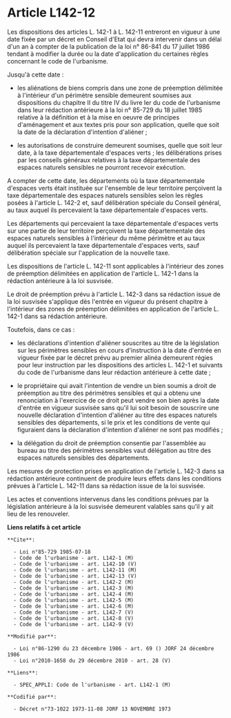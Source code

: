 # Article L142-12

Les dispositions des articles L. 142-1 à L. 142-11 entreront en vigueur à une date fixée par un décret en Conseil d'Etat qui
devra intervenir dans un délai d'un an à compter de la publication de la loi n° 86-841 du 17 juillet 1986 tendant à modifier
la durée ou la date d'application du certaines règles concernant le code de l'urbanisme.

Jusqu'à cette date :

- les aliénations de biens compris dans une zone de préemption délimitée à l'intérieur d'un périmètre sensible demeurent
soumises aux dispositions du chapitre II du titre IV du livre Ier du code de l'urbanisme dans leur rédaction antérieure à la
loi n° 85-729 du 18 juillet 1985 relative à la définition et à la mise en oeuvre de principes d'aménagement et aux textes
pris pour son application, quelle que soit la date de la déclaration d'intention d'aliéner ;

- les autorisations de construire demeurent soumises, quelle que soit leur date, à la taxe départementale d'espaces verts ;
les délibérations prises par les conseils généraux relatives à la taxe départementale des espaces naturels sensibles ne
pourront recevoir exécution.

A compter de cette date, les départements où la taxe départementale d'espaces verts était instituée sur l'ensemble de leur
territoire perçoivent la taxe départementale des espaces naturels sensibles selon les règles posées à l'article L. 142-2 et,
sauf délibération spéciale du Conseil général, au taux auquel ils percevaient la taxe départementale d'espaces verts.

Les départements qui percevaient la taxe départementale d'espaces verts sur une partie de leur territoire perçoivent la taxe
départementale des espaces naturels sensibles à l'intérieur du même périmètre et au taux auquel ils percevaient la taxe
départementale d'espaces verts, sauf délibération spéciale sur l'application de la nouvelle taxe.

Les dispositions de l'article L. 142-11 sont applicables à l'intérieur des zones de préemption délimitées en application de
l'article L. 142-1 dans la rédaction antérieure à la loi susvisée.

Le droit de préemption prévu à l'article L. 142-3 dans sa rédaction issue de la loi susvisée s'applique dès l'entrée en
vigueur du présent chapitre à l'intérieur des zones de préemption délimitées en application de l'article L. 142-1 dans sa
rédaction antérieure.

Toutefois, dans ce cas :

- les déclarations d'intention d'aliéner souscrites au titre de la législation sur les périmètres sensibles en cours
d'instruction à la date d'entrée en vigueur fixée par le décret prévu au premier alinéa demeurent régies pour leur
instruction par les dispositions des articles L. 142-1 et suivants du code de l'urbanisme dans leur rédaction antérieure à
cette date ;

- le propriétaire qui avait l'intention de vendre un bien soumis a droit de préemption au titre des périmètres sensibles et
qui a obtenu une renonciation à l'exercice de ce droit peut vendre son bien après la date d'entrée en vigueur susvisée sans
qu'il lui soit besoin de souscrire une nouvelle déclaration d'intention d'aliéner au titre des espaces naturels sensibles des
départements, si le prix et les conditions de vente qui figuraient dans la déclaration d'intention d'aliéner ne sont pas
modifiés ;

- la délégation du droit de préemption consentie par l'assemblée au bureau au titre des périmètres sensibles vaut délégation
au titre des espaces naturels sensibles des départements.

Les mesures de protection prises en application de l'article L. 142-3 dans sa rédaction antérieure continuent de produire
leurs effets dans les conditions prévues à l'article L. 142-11 dans sa rédaction issue de la loi susvisée.

Les actes et conventions intervenus dans les conditions prévues par la législation antérieure à la loi susvisée demeurent
valables sans qu'il y ait lieu de les renouveler.

**Liens relatifs à cet article**

	**Cite**:

	  - Loi n°85-729 1985-07-18
	  - Code de l'urbanisme - art. L142-1 (M)
	  - Code de l'urbanisme - art. L142-10 (V)
	  - Code de l'urbanisme - art. L142-11 (M)
	  - Code de l'urbanisme - art. L142-13 (V)
	  - Code de l'urbanisme - art. L142-2 (M)
	  - Code de l'urbanisme - art. L142-3 (M)
	  - Code de l'urbanisme - art. L142-4 (M)
	  - Code de l'urbanisme - art. L142-5 (M)
	  - Code de l'urbanisme - art. L142-6 (M)
	  - Code de l'urbanisme - art. L142-7 (V)
	  - Code de l'urbanisme - art. L142-8 (V)
	  - Code de l'urbanisme - art. L142-9 (V)

	**Modifié par**:

	  - Loi n°86-1290 du 23 décembre 1986 - art. 69 () JORF 24 décembre 1986
	  - Loi n°2010-1658 du 29 décembre 2010 - art. 28 (V)

	**Liens**:

	  - SPEC_APPLI: Code de l'urbanisme - art. L142-1 (M)

	**Codifié par**:

	  - Décret n°73-1022 1973-11-08 JORF 13 NOVEMBRE 1973
